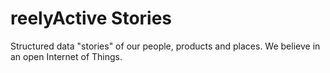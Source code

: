 reelyActive Stories
===================

Structured data "stories" of our people, products and places.  We believe in an open Internet of Things.
